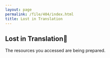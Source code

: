 ```yaml
---
layout: page
permalink: /file/404/index.html
title: Lost in Translation
---
```


## Lost in Translation🍺

The resources you accessed are being prepared.

<br>
